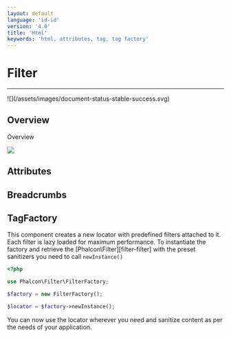 ```yaml
---
layout: default
language: 'id-id'
version: '4.0'
title: 'Html'
keywords: 'html, attributes, tag, tag factory'
---
```


# Filter
<hr />
![](/assets/images/document-status-stable-success.svg)

## Overview
Overview

![](/assets/images/content/filter-sql.png)


## Attributes
## Breadcrumbs
## TagFactory
This component creates a new locator with predefined filters attached to it. Each filter is lazy loaded for maximum performance. To instantiate the factory and retrieve the \[Phalcon\Filter\]\[filter-filter\] with the preset sanitizers you need to call `newInstance()`

```php
<?php

use Phalcon\Filter\FilterFactory;

$factory = new FilterFactory();

$locator = $factory->newInstance();
```

You can now use the locator wherever you need and sanitize content as per the needs of your application. 

